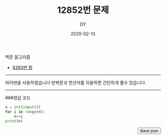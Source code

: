 ﻿---
layout: post
title:  "12852번 문제"
date:   2020-02-13
author: DY
comments: true
categories: backjoon
---

백준 알고리즘
* [8393번 합](https://www.acmicpc.net/problem/8393)

---
파이썬을 사용하였습니다 
반복문과 연산자를 이용하면 간단하게 풀수 있습니다.

---
###정답 코드
```python
n = int(input())
for i in range(n):
    n+=i
print(n)
```

<div style="float: right;">
  <button onclick="location.href='https://www.acmicpc.net/' ">Back joon</button>
</div>
